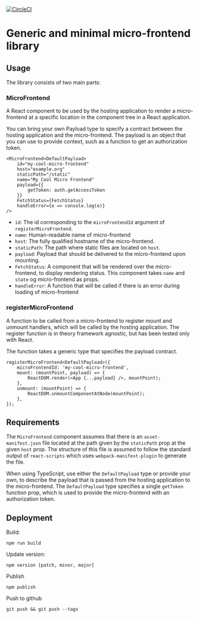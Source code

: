 [![CircleCI](https://circleci.com/gh/entur/micro-frontend/tree/master.svg?style=svg&circle-token=7cc5edff6593cc724eae97388c7769b2ce7c7b48)](https://circleci.com/gh/entur/micro-frontend/tree/master)

# Generic and minimal micro-frontend library

## Usage

The library consists of two main parts:

### MicroFrontend

A React component to be used by the hosting application to render a micro-frontend at a specific location in the component tree in a React application.

You can bring your own Payload type to specify a contract between the hosting application and the micro-frontend. The payload is an object that you can use to provide context, such as a function to get an authorization token.

    <MicroFrontend<DefaultPayload>
        id="my-cool-micro-frontend"
        host="example.org"
        staticPath="/static"
        name="My Cool Micro Frontend"
        payload={{
            getToken: auth.getAccessToken
        }}
        FetchStatus={FetchStatus}
        handleError={e => console.log(e)}
    />

* `id`: The id corresponding to the `microFrontendId` argument of `registerMicroFrontend`.
* `name`: Human-readable name of micro-frontend
* `host`: The fully qualified hostname of the micro-frontend.
* `staticPath`: The path where static files are located on `host`.
* `payload`: Payload that should be delivered to the micro-frontend upon mounting.
* `FetchStatus`: A component that will be rendered over the micro-frontend, to display rendering status. This component takes `name` and `state` og micro-frontend as props.
* `handleError`: A function that will be called if there is an error during loading of micro-frontend

### registerMicroFrontend

A function to be called from a micro-frontend to register mount and unmount handlers, which will be called by the hosting application. The register function is in theory framework agnostic, but has been tested only with React.

The function takes a generic type that specifies the payload contract.

    registerMicroFrontend<DefaultPayload>({
        microFrontendId: 'my-cool-micro-frontend',
        mount: (mountPoint, payload) => {
            ReactDOM.render(<App {...payload} />, mountPoint);
        },
        unmount: (mountPoint) => {
            ReactDOM.unmountComponentAtNode(mountPoint);
        },
    });


## Requirements

The `MicroFrontend` component assumes that there is an `asset-manifest.json` file located at the path given by the `staticPath` prop at the given `host` prop. The structure of this file is  assumed to follow the standard output of `react-scripts` which uses `webpack-manifest-plugin` to generate the file.

When using TypeScript, use either the `DefaultPayload` type or provide your own, to describe the payload that is passed from the hosting application to the micro-frontend. The `DefaultPayload` type specifies a single `getToken` function prop, which is used to provide the micro-frontend with an authorization token.

## Deployment

Build: 

    npm run build

Update version:

    npm version [patch, minor, major]

Publish

    npm publish

Push to github

    git push && git push --tags

